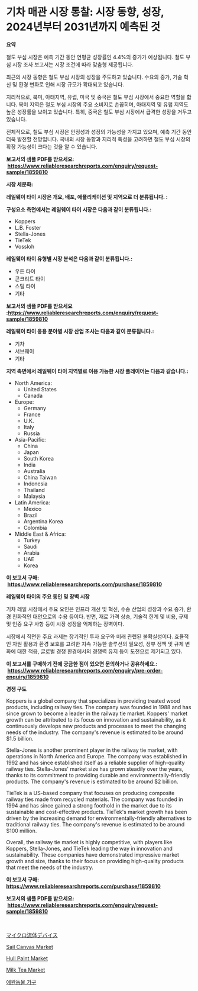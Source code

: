 <p><h1>기차 매관 시장 통찰: 시장 동향, 성장, 2024년부터 2031년까지 예측된 것</h1></p><p><strong>요약</strong></p>
<p><p>철도 부심 시장은 예측 기간 동안 연평균 성장률인 4.4%의 증가가 예상됩니다. 철도 부심 시장 조사 보고서는 시장 조건에 따라 맞춤형 제공됩니다. </p><p>최근의 시장 동향은 철도 부심 시장의 성장을 주도하고 있습니다. 수요의 증가, 기술 혁신 및 환경 변화로 인해 시장 규모가 확대되고 있습니다.</p><p>지리적으로, 북미, 아태지역, 유럽, 미국 및 중국은 철도 부심 시장에서 중요한 역할을 합니다. 북미 지역은 철도 부심 시장의 주요 소비지로 손꼽히며, 아태지역 및 유럽 지역도 높은 성장률을 보이고 있습니다. 특히, 중국은 철도 부심 시장에서 급격한 성장을 거두고 있습니다.</p><p>전체적으로, 철도 부심 시장은 안정성과 성장의 가능성을 가지고 있으며, 예측 기간 동안 더욱 발전할 전망입니다. 국내외 시장 동향과 지리적 특성을 고려하면 철도 부심 시장의 확장 가능성이 크다는 것을 알 수 있습니다.</p></p>
<p><strong>보고서의 샘플 PDF를 받으세요: &nbsp;<a href="https://www.reliableresearchreports.com/enquiry/request-sample/1859810">https://www.reliableresearchreports.com/enquiry/request-sample/1859810</a></strong></p>
<p><strong>시장 세분화:</strong></p>
<p><strong> 레일웨이 타이 시장은 개요, 배포, 애플리케이션 및 지역으로 더 분류됩니다. :</strong></p>
<p><strong>구성요소 측면에서는 레일웨이 타이 시장은 다음과 같이 분류됩니다.:</strong></p>
<p><ul><li>Koppers</li><li>L.B. Foster</li><li>Stella-Jones</li><li>TieTek</li><li>Vossloh</li></ul></p>
<p><strong> 레일웨이 타이 유형별 시장 분석은 다음과 같이 분류됩니다.:</strong></p>
<p><ul><li>우든 타이</li><li>콘크리트 타이</li><li>스틸 타이</li><li>기타</li></ul></p>
<p><strong>보고서의 샘플 PDF를 받으세요 :<a href="https://www.reliableresearchreports.com/enquiry/request-sample/1859810">https://www.reliableresearchreports.com/enquiry/request-sample/1859810</a></strong></p>
<p><strong> 레일웨이 타이 응용 분야별 시장 산업 조사는 다음과 같이 분류됩니다.:</strong></p>
<p><ul><li>기차</li><li>서브웨이</li><li>기타</li></ul></p>
<p><strong>지역 측면에서 레일웨이 타이 지역별로 이용 가능한 시장 플레이어는 다음과 같습니다.:</strong></p>
<p><ul>
    <li>
        North America:
        <ul>
            <li>United States</li>
            <li>Canada</li>
        </ul>
    </li>
    <li>
        Europe:
        <ul>
            <li>Germany</li>
            <li>France</li>
            <li>U.K.</li>
            <li>Italy</li>
            <li>Russia</li>
        </ul>
    </li>
    <li>
        Asia-Pacific:
        <ul>
            <li>China</li>
            <li>Japan</li>
            <li>South Korea</li>
            <li>India</li>
            <li>Australia</li>
            <li>China Taiwan</li>
            <li>Indonesia</li>
            <li>Thailand</li>
            <li>Malaysia</li>
        </ul>
    </li>
    <li>
        Latin America:
        <ul>
            <li>Mexico</li>
            <li>Brazil</li>
            <li>Argentina Korea</li>
            <li>Colombia</li>
        </ul>
    </li>
    <li>
        Middle East & Africa:
        <ul>
            <li>Turkey</li>
            <li>Saudi</li>
            <li>Arabia</li>
            <li>UAE</li>
            <li>Korea</li>
        </ul>
    </li>
    </ul></p>
<p><strong>이 보고서 구매: &nbsp;<a href="https://www.reliableresearchreports.com/purchase/1859810">https://www.reliableresearchreports.com/purchase/1859810</a></strong></p>
<p><strong>레일웨이 타이의 주요 동인 및 장벽 시장</strong></p>
<p><p>기차 레일 시장에서 주요 요인은 인프라 개선 및 혁신, 수송 산업의 성장과 수요 증가, 환경 친화적인 대안으로의 수용 등이다. 반면, 재료 가격 상승, 기술적 한계 및 비용, 규제 및 인증 요구 사항 등이 시장 성장을 억제하는 장벽이다.</p><p>시장에서 직면한 주요 과제는 장기적인 투자 요구와 미래 관련된 불확실성이다. 효율적인 자원 활용과 환경 보호를 고려한 지속 가능한 솔루션의 필요성, 정부 정책 및 규제 변화에 대한 적응, 글로벌 경쟁 환경에서의 경쟁력 유지 등이 도전으로 제기되고 있다.</p></p>
<p><strong>이 보고서를 구매하기 전에 궁금한 점이 있으면 문의하거나 공유하세요.: &nbsp;<a href="https://www.reliableresearchreports.com/enquiry/pre-order-enquiry/1859810">https://www.reliableresearchreports.com/enquiry/pre-order-enquiry/1859810</a></strong></p>
<p><strong>경쟁 구도</strong></p>
<p><p>Koppers is a global company that specializes in providing treated wood products, including railway ties. The company was founded in 1988 and has since grown to become a leader in the railway tie market. Koppers' market growth can be attributed to its focus on innovation and sustainability, as it continuously develops new products and processes to meet the changing needs of the industry. The company's revenue is estimated to be around $1.5 billion.</p><p>Stella-Jones is another prominent player in the railway tie market, with operations in North America and Europe. The company was established in 1992 and has since established itself as a reliable supplier of high-quality railway ties. Stella-Jones' market size has grown steadily over the years, thanks to its commitment to providing durable and environmentally-friendly products. The company's revenue is estimated to be around $2 billion.</p><p>TieTek is a US-based company that focuses on producing composite railway ties made from recycled materials. The company was founded in 1994 and has since gained a strong foothold in the market due to its sustainable and cost-effective products. TieTek's market growth has been driven by the increasing demand for environmentally-friendly alternatives to traditional railway ties. The company's revenue is estimated to be around $100 million.</p><p>Overall, the railway tie market is highly competitive, with players like Koppers, Stella-Jones, and TieTek leading the way in innovation and sustainability. These companies have demonstrated impressive market growth and size, thanks to their focus on providing high-quality products that meet the needs of the industry.</p></p>
<p><strong>이 보고서 구매: &nbsp; <a href="https://www.reliableresearchreports.com/purchase/1859810">https://www.reliableresearchreports.com/purchase/1859810</a></strong></p>
<p><strong>보고서의 샘플 PDF를 받으세요: &nbsp;<a href="https://www.reliableresearchreports.com/enquiry/request-sample/1859810">https://www.reliableresearchreports.com/enquiry/request-sample/1859810</a></strong><strong></strong></p>
<p>&nbsp;</p>
<p><p><a href="https://github.com/jkjreqjscoxx7/Market-Research-Report-List-1/blob/main/8598600192845.md">マイクロ流体デバイス</a></p><p><a href="https://github.com/yoshih12/Market-Research-Report-List-2/blob/main/sail-canvas-market.md">Sail Canvas Market</a></p><p><a href="https://github.com/castoriffic/Market-Research-Report-List-3/blob/main/hull-paint-market.md">Hull Paint Market</a></p><p><a href="https://view.publitas.com/reportprime-1/milk-tea-market-with-the-goal-of-estimating-the-market-size-and-future-growth-potential-of-various-market-segments-based-on-component-applications-end-user-and-region/">Milk Tea Market</a></p><p><a href="https://github.com/nuekbpymrrz5/Market-Research-Report-List-1/blob/main/4285748192570.md">애완동물 가구</a></p></p>